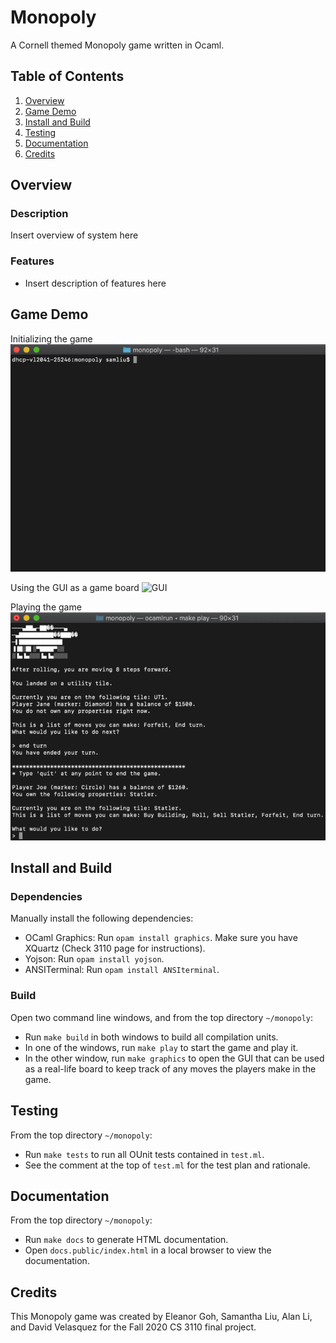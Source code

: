 # Monopoly
A Cornell themed Monopoly game written in Ocaml.

## Table of Contents
1. [Overview](#Overview)
2. [Game Demo](#Game-Demo)
3. [Install and Build](#Install-and-Build)
4. [Testing](#Testing)
5. [Documentation](#Documentation)
6. [Credits](#Credits)

## Overview
### Description
Insert overview of system here

### Features
- Insert description of features here  

## Game Demo
Initializing the game
![Game Initialization](/assets/init_game.GIF)

Using the GUI as a game board
![GUI](/assets/gui.GIF)

Playing the game
![Playing Game](/assets/jail.GIF)

## Install and Build
### Dependencies
Manually install the following dependencies: 
- OCaml Graphics: Run `opam install graphics`. 
Make sure you have XQuartz (Check 3110 page for instructions).
- Yojson: Run `opam install yojson`. 
- ANSITerminal: Run `opam install ANSIterminal`.

### Build
Open two command line windows, and from the top directory `~/monopoly`: 
- Run `make build` in both windows to build all compilation units. 
- In one of the windows, run `make play` to start the game and play it. 
- In the other window, run `make graphics` to open the GUI that can be used 
as a real-life board to keep track of any moves the players make in the game. 

## Testing
From the top directory `~/monopoly`: 
- Run `make tests` to run all OUnit tests contained in `test.ml`. 
- See the comment at the top of `test.ml` for the test plan and rationale. 

## Documentation
From the top directory `~/monopoly`: 
- Run `make docs` to generate HTML documentation. 
- Open `docs.public/index.html` in a local browser to view the documentation. 

## Credits
This Monopoly game was created by Eleanor Goh, Samantha Liu, Alan Li, and David Velasquez 
for the Fall 2020 CS 3110 final project. 